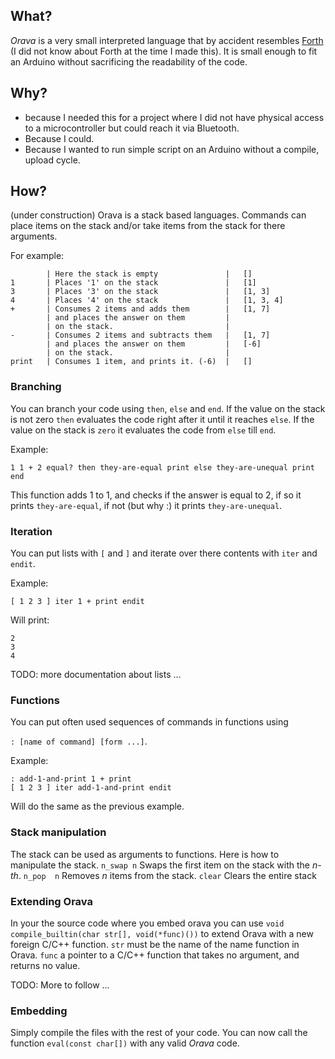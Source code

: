 ## What?

_Orava_ is a very small interpreted language that by accident resembles [Forth](https://nl.wikipedia.org/wiki/Forth*%28programmeertaal%29) (I did not know about Forth at the time I made this). It is small enough to fit an Arduino without sacrificing the readability of the code.

## Why?
* because I needed this for a project where I did not have physical access to a microcontroller but could reach it via Bluetooth.
* Because I could.
* Because I wanted to run simple script on an Arduino without a compile, upload cycle.

## How?
(under construction)
Orava is a stack based languages. Commands can place items on the stack and/or take items from the stack for there arguments.

For example:
```
		| Here the stack is empty				|	[]
1		| Places '1' on the stack				|	[1]
3		| Places '3' on the stack				|	[1, 3]
4		| Places '4' on the stack				|	[1, 3, 4]
+   	| Consumes 2 items and adds them		|	[1, 7]
		| and places the answer on them			|
		| on the stack.							|
-   	| Consumes 2 items and subtracts them	|	[1, 7]
		| and places the answer on them			|	[-6]
		| on the stack.							|
print	| Consumes 1 item, and prints it. (-6)	|	[]
```

### Branching
You can branch your code using `then`, `else` and `end`. If the value on the stack is not zero `then` evaluates the code right after
it until it reaches `else`. If the value on the stack is `zero` it evaluates the code from `else` till `end`.

Example:
```
1 1 + 2 equal? then they-are-equal print else they-are-unequal print end
```
This function adds 1 to 1, and checks if the answer is equal to 2, if so
it prints `they-are-equal`, if not (but why :) it prints `they-are-unequal`.

### Iteration
You can put lists with `[` and `]` and iterate over there contents with `iter` and `endit`.


Example:
```
[ 1 2 3 ] iter 1 + print endit
```
Will print:
```
2
3
4
```
TODO: more documentation about lists ...

### Functions
You can put often used sequences of commands in functions using

`: [name of command] [form ...]`.

Example:
```
: add-1-and-print 1 + print
[ 1 2 3 ] iter add-1-and-print endit
```
Will do the same as the previous example.

### Stack manipulation
The stack can be used as arguments to functions. Here is how to manipulate the stack.
`n_swap n` 		Swaps the first item on the stack with the _n-th_.
`n_pop  n` 		Removes _n_ items from the stack.
`clear`	   		Clears the entire stack

### Extending Orava
In your the source code where you embed orava you can use `void compile_builtin(char str[], void(*func)())` to extend
Orava with a new foreign C/C++ function. `str` must be the name of the name function in Orava. `func` a pointer to
a C/C++ function that takes no argument, and returns no value.

TODO: More to follow ...

### Embedding

Simply compile the files with the rest of your code. You can now call the function `eval(const char[])` with any valid _Orava_ code.
